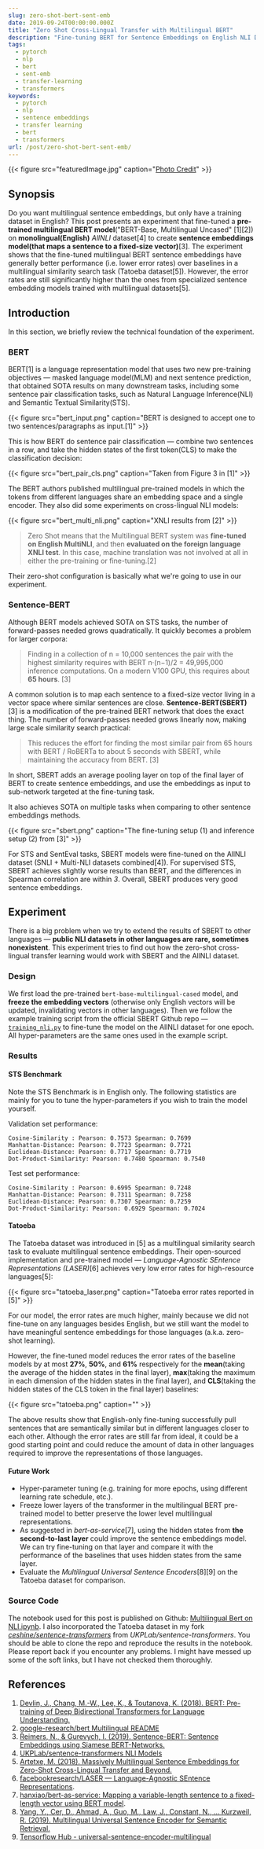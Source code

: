 ```yaml
---
slug: zero-shot-bert-sent-emb
date: 2019-09-24T00:00:00.000Z
title: "Zero Shot Cross-Lingual Transfer with Multilingual BERT"
description: "Fine-tuning BERT for Sentence Embeddings on English NLI Datasets"
tags:
  - pytorch
  - nlp
  - bert
  - sent-emb
  - transfer-learning
  - transformers
keywords:
  - pytorch
  - nlp
  - sentence embeddings
  - transfer learning
  - bert
  - transformers
url: /post/zero-shot-bert-sent-emb/
---
```


{{< figure src="featuredImage.jpg" caption="[Photo Credit](https://pixabay.com/photos/peru-andes-south-america-mountains-4416038/)" >}}

## Synopsis

Do you want multilingual sentence embeddings, but only have a training dataset in English? This post presents an experiment that fine-tuned a **pre-trained multilingual BERT model**("BERT-Base, Multilingual Uncased" [1][2]) on **monolingual(English)** _AllNLI_ dataset[4] to create **sentence embeddings model(that maps a sentence to a fixed-size vector)**[3]. The experiment shows that the fine-tuned multilingual BERT sentence embeddings have generally better performance (i.e. lower error rates) over baselines in a multilingual similarity search task (Tatoeba dataset[5]). However, the error rates are still significantly higher than the ones from specialized sentence embedding models trained with multilingual datasets[5].

## Introduction

In this section, we briefly review the technical foundation of the experiment.

### BERT

BERT[1] is a language representation model that uses two new pre-training objectives — masked language model(MLM) and next sentence prediction, that obtained SOTA results on many downstream tasks, including some sentence pair classification tasks, such as Natural Language Inference(NLI) and Semantic Textual Similarity(STS).

{{< figure src="bert_input.png" caption="BERT is designed to accept one to two sentences/paragraphs as input.[1]" >}}

This is how BERT do sentence pair classification — combine two sentences in a row, and take the hidden states of the first token(CLS) to make the classification decision:

{{< figure src="bert_pair_cls.png" caption="Taken from Figure 3 in [1]" >}}

The BERT authors published multilingual pre-trained models in which the tokens from different languages share an embedding space and a single encoder. They also did some experiments on cross-lingual NLI models:

{{< figure src="bert_multi_nli.png" caption="XNLI results from [2]" >}}

> Zero Shot means that the Multilingual BERT system was **fine-tuned on English MultiNLI**, and then **evaluated on the foreign language XNLI test**. In this case, machine translation was not involved at all in either the pre-training or fine-tuning.[2]

Their zero-shot configuration is basically what we're going to use in our experiment.

### Sentence-BERT

Although BERT models achieved SOTA on STS tasks, the number of forward-passes needed grows quadratically. It quickly becomes a problem for larger corpora:

> Finding in a collection of n = 10,000 sentences the pair with the highest similarity requires with BERT n·(n−1)/2 = 49,995,000 inference computations. On a modern V100 GPU, this requires about **65 hours**. [3]

A common solution is to map each sentence to a fixed-size vector living in a vector space where similar sentences are close. **Sentence-BERT(SBERT)**[3] is a modification of the pre-trained BERT network that does the exact thing. The number of forward-passes needed grows linearly now, making large scale similarity search practical:

> This reduces the effort for finding the most similar pair from 65 hours with BERT / RoBERTa to about 5 seconds with SBERT, while maintaining the accuracy from BERT. [3]

In short, SBERT adds an average pooling layer on top of the final layer of BERT to create sentence embeddings, and use the embeddings as input to sub-network targeted at the fine-tuning task.

It also achieves SOTA on multiple tasks when comparing to other sentence embeddings methods.

{{< figure src="sbert.png" caption="The fine-tuning setup (1) and inference setup (2) from [3]" >}}

For STS and SentEval tasks, SBERT models were fine-tuned on the AllNLI dataset (SNLI + Multi-NLI datasets combined[4]). For supervised STS, SBERT achieves slightly worse results than BERT, and the differences in Spearman correlation are within _3_. Overall, SBERT produces very good sentence embeddings.

## Experiment

There is a big problem when we try to extend the results of SBERT to other languages — **public NLI datasets in other languages are rare, sometimes nonexistent**. This experiment tries to find out how the zero-shot cross-lingual transfer learning would work with SBERT and the AllNLI dataset.

### Design

We first load the pre-trained `bert-base-multilingual-cased` model, and **freeze the embedding vectors** (otherwise only English vectors will be updated, invalidating vectors in other languages). Then we follow the example training script from the official SBERT Github repo — [`training_nli.py`](https://github.com/UKPLab/sentence-transformers/blob/24b69783420a22108382a2b29706c7f6f612d809/examples/training_nli.py) to fine-tune the model on the AllNLI dataset for one epoch. All hyper-parameters are the same ones used in the example script.

### Results

#### STS Benchmark

Note the STS Benchmark is in English only. The following statistics are mainly for you to tune the hyper-parameters if you wish to train the model yourself.

Validation set performance:

```text
Cosine-Similarity :	Pearson: 0.7573	Spearman: 0.7699
Manhattan-Distance:	Pearson: 0.7723	Spearman: 0.7721
Euclidean-Distance:	Pearson: 0.7717	Spearman: 0.7719
Dot-Product-Similarity:	Pearson: 0.7480	Spearman: 0.7540
```

Test set performance:

```text
Cosine-Similarity :	Pearson: 0.6995	Spearman: 0.7248
Manhattan-Distance:	Pearson: 0.7311	Spearman: 0.7258
Euclidean-Distance:	Pearson: 0.7307	Spearman: 0.7259
Dot-Product-Similarity:	Pearson: 0.6929	Spearman: 0.7024
```

#### Tatoeba

The Tatoeba dataset was introduced in [5] as a multilingual similarity search task to evaluate multilingual sentence embeddings. Their open-sourced implementation and pre-trained model — _Language-Agnostic SEntence Representations (LASER)_[6] achieves very low error rates for high-resource languages[5]:

{{< figure src="tatoeba_laser.png" caption="Tatoeba error rates reported in [5]" >}}

For our model, the error rates are much higher, mainly because we did not fine-tune on any languages besides English, but we still want the model to have meaningful sentence embeddings for those languages (a.k.a. zero-shot learning).

However, the fine-tuned model reduces the error rates of the baseline models by at most **27%**, **50%**, and **61%** respectively for the **mean**(taking the average of the hidden states in the final layer), **max**(taking the maximum in each dimension of the hidden states in the final layer), and **CLS**(taking the hidden states of the CLS token in the final layer) baselines:

{{< figure src="tatoeba.png" caption="" >}}

The above results show that English-only fine-tuning successfully pull sentences that are semantically similar but in different languages closer to each other. Although the error rates are still far from ideal, it could be a good starting point and could reduce the amount of data in other languages required to improve the representations of those languages.

#### Future Work

- Hyper-parameter tuning (e.g. training for more epochs, using different learning rate schedule, etc.).
- Freeze lower layers of the transformer in the multilingual BERT pre-trained model to better preserve the lower level multilingual representations.
- As suggested in _bert-as-service_[7], using the hidden states from **the second-to-last layer** could improve the sentence embeddings model. We can try fine-tuning on that layer and compare it with the performance of the baselines that uses hidden states from the same layer.
- Evaluate the _Multilingual Universal Sentence Encoders_[8][9] on the Tatoeba dataset for comparison.

### Source Code

The notebook used for this post is published on Github: [Multilingual Bert on NLI.ipynb](https://github.com/ceshine/sentence-transformers/blob/07d683e39657485a580f2366a8daf047003bd556/notebooks/Multilingual%20Bert%20on%20NLI.ipynb). I also incorporated the Tatoeba dataset in my fork [_ceshine/sentence-transformers_](https://github.com/ceshine/sentence-transformers/) from _UKPLab/sentence-transformers_. You should be able to clone the repo and reproduce the results in the notebook. Please report back if you encounter any problems. I might have messed up some of the soft links, but I have not checked them thoroughly.

## References

1. [Devlin, J., Chang, M.-W., Lee, K., & Toutanova, K. (2018). BERT: Pre-training of Deep Bidirectional Transformers for Language Understanding.](http://arxiv.org/abs/1810.04805)
1. [google-research/bert Multilingual README](https://github.com/google-research/bert/blob/master/multilingual.md)
1. [Reimers, N., & Gurevych, I. (2019). Sentence-BERT: Sentence Embeddings using Siamese BERT-Networks.](http://arxiv.org/abs/1908.10084)
1. [UKPLab/sentence-transformers NLI Models](https://github.com/UKPLab/sentence-transformers/blob/24b69783420a22108382a2b29706c7f6f612d809/docs/pre-trained-models/nli-models.md)
1. [Artetxe, M. (2018). Massively Multilingual Sentence Embeddings for Zero-Shot Cross-Lingual Transfer and Beyond.](http://arxiv.org/abs/1812.10464)
1. [facebookresearch/LASER — Language-Agnostic SEntence Representations](https://github.com/facebookresearch/LASER).
1. [hanxiao/bert-as-service: Mapping a variable-length sentence to a fixed-length vector using BERT model](https://github.com/hanxiao/bert-as-service).
1. [Yang, Y., Cer, D., Ahmad, A., Guo, M., Law, J., Constant, N., … Kurzweil, R. (2019). Multilingual Universal Sentence Encoder for Semantic Retrieval.](http://arxiv.org/abs/1907.04307)
1. [Tensorflow Hub - universal-sentence-encoder-multilingual](https://tfhub.dev/google/universal-sentence-encoder-multilingual/1)
